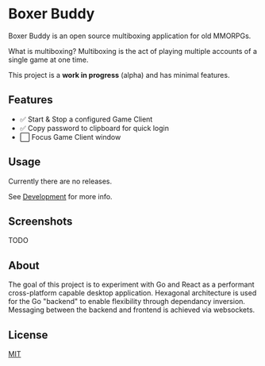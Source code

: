 # Boxer Buddy

Boxer Buddy is an open source multiboxing application for old MMORPGs.

What is multiboxing?
Multiboxing is the act of playing multiple accounts of a single game at one time.

This project is a **work in progress** (alpha) and has minimal features.

## Features

- :white_check_mark: Start & Stop a configured Game Client
- :white_check_mark: Copy password to clipboard for quick login
- :white_large_square: Focus Game Client window

## Usage

Currently there are no releases.

See [Development](docs/Development.md) for more info.

## Screenshots

TODO

## About

The goal of this project is to experiment with Go and React as a performant
cross-platform capable desktop application. Hexagonal architecture is used for
the Go "backend" to enable flexibility through dependancy inversion. Messaging
between the backend and frontend is achieved via websockets.

## License

[MIT](LICENSE.txt)
